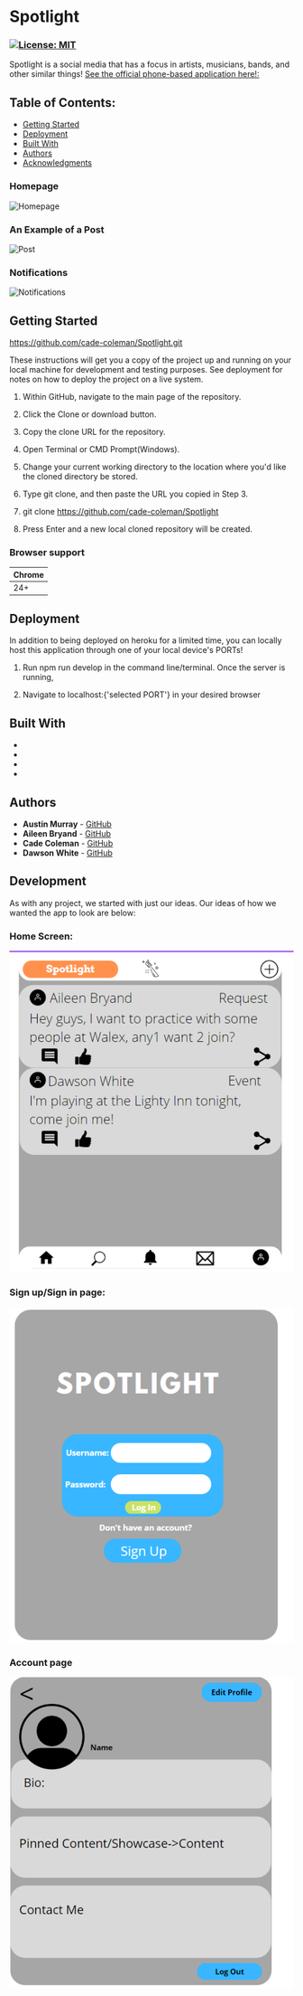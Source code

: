 # Spotlight



### [![License: MIT](https://img.shields.io/badge/License-MIT-yellow.svg)](https://opensource.org/licenses/MIT)


Spotlight is a social media that has a focus in artists, musicians, bands, and other similar things! [See the official phone-based application here!:](placeholder)


## Table of Contents:

- [Getting Started](#getting-started)
- [Deployment](#deployment)
- [Built With](#built-with)
- [Authors](#authors)
- [Acknowledgments](#acknowledgments)

### Homepage


  <img src="./screenshots/x" alt="Homepage"/>


### An Example of a Post


  <img src="./screenshots/x" alt="Post"/>
  
### Notifications


  <img src="./screenshots/x" alt="Notifications"/>


## Getting Started

https://github.com/cade-coleman/Spotlight.git

These instructions will get you a copy of the project up and running on your local machine for development and testing purposes. See deployment for notes on how to deploy the project on a live system.

1. Within GitHub, navigate to the main page of the repository.

2. Click the Clone or download button.

3. Copy the clone URL for the repository.

4. Open Terminal or CMD Prompt(Windows).

5. Change your current working directory to the location where you'd like the cloned directory be stored.

6. Type git clone, and then paste the URL you copied in Step 3.

7. git clone https://github.com/cade-coleman/Spotlight

8. Press Enter and a new local cloned repository will be created. 

### Browser support

| Chrome | 
| --- | 
| 24+ | 


## Deployment

In addition to being deployed on heroku for a limited time, you can locally host this application through one of your local device's PORTs!

1. Run npm run develop in the command line/terminal. Once the server is running, 

2. Navigate to localhost:{'selected PORT'} in your desired browser

## Built With

* []()
* []()
* []()
* []()

## Authors

* **Austin Murray** - [GitHub](https://github.com/Austinjm121)
* **Aileen Bryand** - [GitHub](https://github.com/aileenbryand)
* **Cade Coleman** - [GitHub](https://github.com/cade-coleman)
* **Dawson White** - [GitHub](https://github.com/TheTrueMop)

## Development

As with any project, we started with just our ideas. Our ideas of how we wanted the app to look are below:

### Home Screen:

  <img src="./screenshots/homepage.png" alt="Home Page"/>


### Sign up/Sign in page:

  <img src="./screenshots/loginpage.png" alt="Login and Signup Page"/>


### Account page

  <img src="./screenshots/profilepage.png" alt="Profile Page"/>
